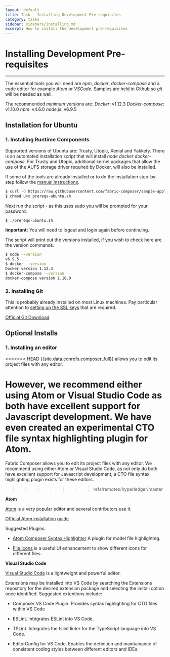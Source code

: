 ```yaml
---
layout: default
title: Task - Installing Development Pre-requisites
category: tasks
sidebar: sidebars/installing.md
excerpt: How to install the development pre-requisites
---
```


# Installing Development Pre-requisites

---

The essential tools you will need are *npm*, *docker*, *docker-compose* and a code editor for example *Atom* or *VSCode*. Samples are held in Github so *git* will be needed as well.

The recommended *minimum* versions are:
*Docker*: v1.12.3
*Docker-compose*: v1.10.0
*npm*: v4.6.0
*node.js*: v6.9.5


## Installation for Ubuntu

### 1. Installing Runtime Components
Supported versions of Ubuntu are: Trusty, Utopic, Xenial and Yakkety. There is an automated installation script that will install *node* *docker* *docker-compose*.  For Trusty and Utopic, additional kernel packages that allow the use of the AUFS storage driver required by Docker, will also be installed.

If some of the tools are already installed or to do the installation step-by-step follow the [manual instructions](./manual_prerequisites.md).


```bash
$ curl -O https://raw.githubusercontent.com/fabric-composer/sample-applications/master/packages/getting-started/scripts/prereqs-ubuntu.sh
$ chmod u+x prereqs-ubuntu.sh
```

Next run the script - as this uses sudo you will be prompted for your password.

```bash
$ ./prereqs-ubuntu.sh
```

**Important:** You will need to logout and login again before continuing.

The script will print out the versions installed, if you wish to check here are the version commands.

```bash
$ node --version
v6.9.5
$ docker --version
Docker version 1.12.3
$ docker-compose --version
docker-compose version 1.10.0
```

### 2. Installing Git
This is probably already installed on most Linux machines. Pay particular attention to [setting up the SSL keys](https://help.github.com/enterprise/2.7/user/articles/generating-a-new-ssh-key-and-adding-it-to-the-ssh-agent/#platform-linux) that are required.

[Official Git Download](https://git-scm.com/downloads)


## Optional Installs

### 1. Installing an editor
<<<<<<< HEAD
{{site.data.conrefs.composer_full}} allows you to edit its project files with any editor.

However, we recommend either using Atom or Visual Studio Code as both have excellent support for Javascript
development. We have even created an experimental CTO file syntax highlighting plugin for Atom.
=======
Fabric Composer allows you to edit its project files with any editor. We recommend using either Atom or Visual Studio Code, as not only do both have excellent support for Javascript development, a CTO file syntax highlighting plugin exists for these editors.
>>>>>>> refs/remotes/hyperledger/master


**Atom**

[Atom](https://atom.io/) is a very popular editor and several contributors use it.

[Official Atom installation guide](http://flight-manual.atom.io/getting-started/sections/installing-atom/)

Suggested Plugins:

* [Atom Composer Syntax Highlighter](https://github.ibm.com/Blockchain-WW-Labs/Concerto-Atom) A plugin for model file highlighting. 

* [File Icons](https://atom.io/packages/file-icons) is a useful UI enhancement to show different icons for different files.

**Visual Studio Code**

[Visual Studio Code](https://code.visualstudio.com/) is a lightweight and powerful editor.

Extensions may be installed into VS Code by searching the Extensions repository for the desired extension package and selecting the install option once identified. Suggested extentions include:

* Composer VS Code Plugin. Provides syntax highlighting for CTO files within VS Code

* ESLint. Integrates ESLint into VS Code. 

* TSLint. Integrates the tslint linter for the TypeScript language into VS Code. 

* EditorConfig for VS Code. Enables the definition and maintainance of consistent coding styles between different editors and IDEs.
